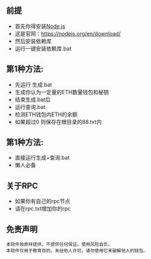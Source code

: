 ##  前提
- 首先你得安装[Node.js](https://nodejs.org/en/download/)
- 这是官网：https://nodejs.org/en/download/
- 然后安装依赖库
- 运行一键安装依赖库.bat


## 第1种方法:

- 先运行 生成.bat
- 生成你认为一定量的ETH数量钱包和秘钥
- 结束生成.bat后
- 运行查询.bat
- 检测ETH钱包内ETH的余额
- 如果超过0 则保存在根目录的88.txt内


##  第1种方法:

- 直接运行生成+查询.bat
- 懒人必备

##  关于RPC

- 如果你有自己的rpc节点
- 请在rpc.txt增加你的rpc

## 免责声明

    本软件按原样提供，不提供任何保证。使用风险自负。
    本软件仅用于教育目的。未经他人许可，请勿使用它来破解他人的钱包。
